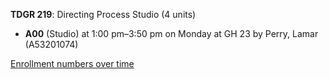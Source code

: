 **TDGR 219**: Directing Process Studio (4 units)

- **A00** (Studio) at 1:00 pm–3:50 pm on Monday at GH 23 by Perry, Lamar (A53201074)

[Enrollment numbers over time](./TDGR219.tsv)
